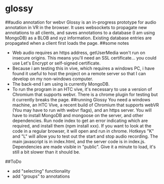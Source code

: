 # glossy
##audio annotation for webvr
Glossy is an in-progress prototype for audio annotation in VR in the browser. It uses websockets to propagate new annotations to all clients, and saves annotations to a database (I am using MongoDB) as a BLOB and xyz information. Existing database entries are propagated when a client first loads the page.
##some notes
- Web audio requires an https address, getUserMedia won't run on insecure origins. This means you'll need an SSL certificate... you could use Let's Encrypt or self-signed certificate. 
- Because i am testing this in vive, which requires a windows PC, i have found it useful to host the project on a remote server so that I can develop on my non-windows computer. 
- The back-end I am using is currently MongoDB.
- To run the program in an HTC vive, it's necessary to use a version of Chromium that supports webvr. There is a chrome plugin for testing but it currently breaks the page.
##running Glossy
You need a windows machine, an HTC Vive, a recent build of Chromium that supports webVR (You may have to run with webvr flags), and an https server. You will have to install MongoDB and mongoose on the server, and other dependencies. Run node index to get an error indicating which are required, and install them (npm install xxx). If you want to look at the code in a regular browser, it will open and run in chrome. Hotkeys "K" and "L" will allow you to test out the start and stop audio recording. The main javascript is in index.html, and the server code is in index.js. Dependencies are made visible in "public". Give it a minute to load, it's still a bit slower than it should be.

##ToDo
- add "selecting" functionality
- add "groups" to annotations

